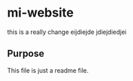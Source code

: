 # mi-website

this is a really change
eijdiejde
jdiejdiedjei

## Purpose
This file is just a readme file.
